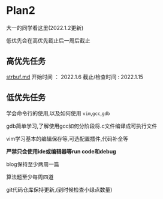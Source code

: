 # Plan2

大一的同学看这里(2022.1.2更新)

低优先会在高优先截止后一周后截止

## 高优先任务

[strbuf.md](project/strbuf.md)
开始时间  ：   2022.1.6
截止/检查时间  : 2022.1.15

## 低优先任务
  学会命令行的使用,以及如何使用 `vim`,`gcc`,`gdb` 
  
  gdb简单学习,了解使用gcc如何分阶段将.c文件编译成可执行文件
  
  vim学习基本的编辑保存等,可选配置插件,代码补全等
  
  **严禁只会使用ide或编辑器等run code和debug**
  
  blog保持至少两周一篇
  
  算法题至少每周四道
  
  git代码仓库保持更新,(到时候检查小绿点数量)
